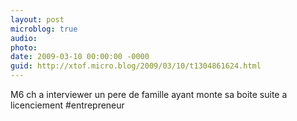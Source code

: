 ```yaml
---
layout: post
microblog: true
audio: 
photo: 
date: 2009-03-10 00:00:00 -0000
guid: http://xtof.micro.blog/2009/03/10/t1304861624.html
---
```

M6 ch a interviewer un pere de famille ayant monte sa boite suite a licenciement #entrepreneur

